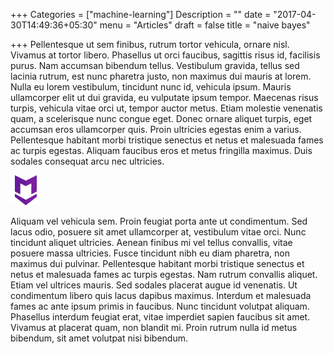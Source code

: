 +++
Categories = ["machine-learning"]
Description = ""
date = "2017-04-30T14:49:36+05:30"
menu = "Articles"
draft = false
title = "naive bayes"

+++
Pellentesque ut sem finibus, rutrum tortor vehicula, ornare nisl. Vivamus at tortor libero. Phasellus ut orci faucibus, sagittis risus id, facilisis purus. Nam accumsan bibendum tellus. Vestibulum gravida, tellus sed lacinia rutrum, est nunc pharetra justo, non maximus dui mauris at lorem. Nulla eu lorem vestibulum, tincidunt nunc id, vehicula ipsum. Mauris ullamcorper elit ut dui gravida, eu vulputate ipsum tempor. Maecenas risus turpis, vehicula vitae orci ut, tempor auctor metus. Etiam molestie venenatis quam, a scelerisque nunc congue eget. Donec ornare aliquet turpis, eget accumsan eros ullamcorper quis. Proin ultricies egestas enim a varius. Pellentesque habitant morbi tristique senectus et netus et malesuada fames ac turpis egestas. Aliquam faucibus eros et metus fringilla maximus. Duis sodales consequat arcu nec ultricies.

![alt text](https://github.com/adam-p/markdown-here/raw/master/src/common/images/icon48.png "Logo Title Text 1")

Aliquam vel vehicula sem. Proin feugiat porta ante ut condimentum. Sed lacus odio, posuere sit amet ullamcorper at, vestibulum vitae orci. Nunc tincidunt aliquet ultricies. Aenean finibus mi vel tellus convallis, vitae posuere massa ultricies. Fusce tincidunt nibh eu diam pharetra, non maximus dui pulvinar. Pellentesque habitant morbi tristique senectus et netus et malesuada fames ac turpis egestas. Nam rutrum convallis aliquet. Etiam vel ultrices mauris. Sed sodales placerat augue id venenatis. Ut condimentum libero quis lacus dapibus maximus. Interdum et malesuada fames ac ante ipsum primis in faucibus. Nunc tincidunt volutpat aliquam. Phasellus interdum feugiat erat, vitae imperdiet sapien faucibus sit amet. Vivamus at placerat quam, non blandit mi. Proin rutrum nulla id metus bibendum, sit amet volutpat nisi bibendum.


